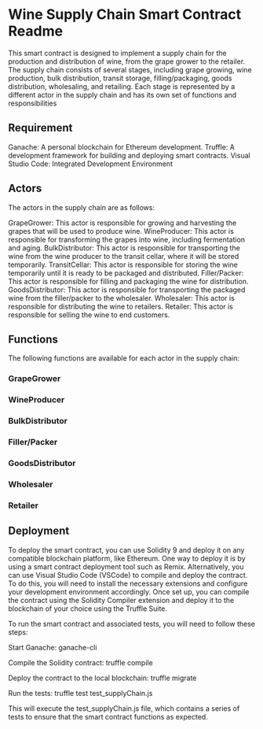 # Wine Supply Chain Smart Contract Readme
This smart contract is designed to implement a supply chain for the production and distribution of wine, from the grape grower to the retailer. The supply chain consists of several stages, including grape growing, wine production, bulk distribution, transit storage, filling/packaging, goods distribution, wholesaling, and retailing. Each stage is represented by a different actor in the supply chain and has its own set of functions and responsibilities

## Requirement

Ganache: A personal blockchain for Ethereum development.
Truffle: A development framework for building and deploying smart contracts.
Visual Studio Code: Integrated Development Environment

## Actors
The actors in the supply chain are as follows:

GrapeGrower: This actor is responsible for growing and harvesting the grapes that will be used to produce wine.
WineProducer: This actor is responsible for transforming the grapes into wine, including fermentation and aging.
BulkDistributor: This actor is responsible for transporting the wine from the wine producer to the transit cellar, where it will be stored temporarily.
TransitCellar: This actor is responsible for storing the wine temporarily until it is ready to be packaged and distributed.
Filler/Packer: This actor is responsible for filling and packaging the wine for distribution.
GoodsDistributor: This actor is responsible for transporting the packaged wine from the filler/packer to the wholesaler.
Wholesaler: This actor is responsible for distributing the wine to retailers.
Retailer: This actor is responsible for selling the wine to end customers.

## Functions

The following functions are available for each actor in the supply chain:

### GrapeGrower



### WineProducer


### BulkDistributor


### Filler/Packer


### GoodsDistributor


### Wholesaler


### Retailer


## Deployment
To deploy the smart contract, you can use Solidity 9 and deploy it on any compatible blockchain platform, like Ethereum. One way to deploy it is by using a smart contract deployment tool such as Remix. Alternatively, you can use Visual Studio Code (VSCode) to compile and deploy the contract. To do this, you will need to install the necessary extensions and configure your development environment accordingly. Once set up, you can compile the contract using the Solidity Compiler extension and deploy it to the blockchain of your choice using the Truffle Suite.

To run the smart contract and associated tests, you will need to follow these steps:

Start Ganache: ganache-cli

Compile the Solidity contract: truffle compile

Deploy the contract to the local blockchain: truffle migrate

Run the tests: truffle test test_supplyChain.js

This will execute the test_supplyChain.js file, which contains a series of tests to ensure that the smart contract functions as expected.

